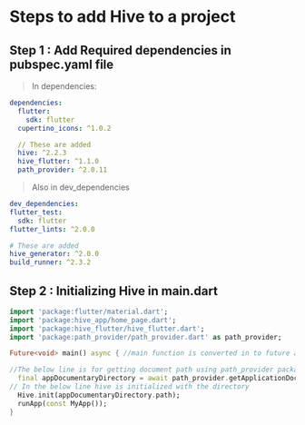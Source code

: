 # Steps to add Hive to a project


## Step 1 : Add Required dependencies in pubspec.yaml file

>In dependencies:

```yaml
dependencies:
  flutter:
    sdk: flutter
  cupertino_icons: ^1.0.2

  // These are added 
  hive: ^2.2.3
  hive_flutter: ^1.1.0
  path_provider: ^2.0.11

  ```
  >Also in dev_dependencies
  ```yaml
  dev_dependencies:
  flutter_test:
    sdk: flutter
  flutter_lints: ^2.0.0

  # These are added
  hive_generator: ^2.0.0
  build_runner: ^2.3.2
  ```
## Step 2 : Initializing Hive in main.dart

```dart
import 'package:flutter/material.dart';
import 'package:hive_app/home_page.dart';
import 'package:hive_flutter/hive_flutter.dart';
import 'package:path_provider/path_provider.dart' as path_provider;

Future<void> main() async { //main function is converted in to future and async

//The below line is for getting document path using path_provider package
  final appDocumentaryDirectory = await path_provider.getApplicationDocumentsDirectory();
// In the below line hive is initialized with the directory
  Hive.init(appDocumentaryDirectory.path);
  runApp(const MyApp());
}
```
